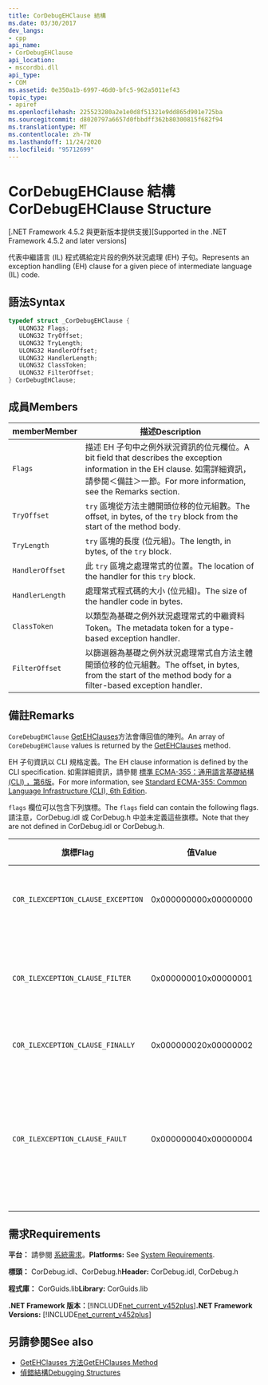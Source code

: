 ```yaml
---
title: CorDebugEHClause 結構
ms.date: 03/30/2017
dev_langs:
- cpp
api_name:
- CorDebugEHClause
api_location:
- mscordbi.dll
api_type:
- COM
ms.assetid: 0e350a1b-6997-46d0-bfc5-962a5011ef43
topic_type:
- apiref
ms.openlocfilehash: 225523280a2e1e0d8f51321e9dd865d901e725ba
ms.sourcegitcommit: d8020797a6657d0fbbdff362b80300815f682f94
ms.translationtype: MT
ms.contentlocale: zh-TW
ms.lasthandoff: 11/24/2020
ms.locfileid: "95712699"
---
```

# <a name="cordebugehclause-structure"></a><span data-ttu-id="5e1a9-102">CorDebugEHClause 結構</span><span class="sxs-lookup"><span data-stu-id="5e1a9-102">CorDebugEHClause Structure</span></span>

<span data-ttu-id="5e1a9-103">[.NET Framework 4.5.2 與更新版本提供支援]</span><span class="sxs-lookup"><span data-stu-id="5e1a9-103">[Supported in the .NET Framework 4.5.2 and later versions]</span></span>  
  
 <span data-ttu-id="5e1a9-104">代表中繼語言 (IL) 程式碼給定片段的例外狀況處理 (EH) 子句。</span><span class="sxs-lookup"><span data-stu-id="5e1a9-104">Represents an exception handling (EH) clause for a given piece of intermediate language (IL) code.</span></span>  
  
## <a name="syntax"></a><span data-ttu-id="5e1a9-105">語法</span><span class="sxs-lookup"><span data-stu-id="5e1a9-105">Syntax</span></span>  
  
```cpp
typedef struct _CorDebugEHClause {  
   ULONG32 Flags;  
   ULONG32 TryOffset;  
   ULONG32 TryLength;  
   ULONG32 HandlerOffset;  
   ULONG32 HandlerLength;  
   ULONG32 ClassToken;  
   ULONG32 FilterOffset;  
} CorDebugEHClause;  
```  
  
## <a name="members"></a><span data-ttu-id="5e1a9-106">成員</span><span class="sxs-lookup"><span data-stu-id="5e1a9-106">Members</span></span>  
  
|<span data-ttu-id="5e1a9-107">member</span><span class="sxs-lookup"><span data-stu-id="5e1a9-107">Member</span></span>|<span data-ttu-id="5e1a9-108">描述</span><span class="sxs-lookup"><span data-stu-id="5e1a9-108">Description</span></span>|  
|------------|-----------------|  
|`Flags`|<span data-ttu-id="5e1a9-109">描述 EH 子句中之例外狀況資訊的位元欄位。</span><span class="sxs-lookup"><span data-stu-id="5e1a9-109">A bit field that describes the exception information in the EH clause.</span></span> <span data-ttu-id="5e1a9-110">如需詳細資訊，請參閱＜備註＞一節。</span><span class="sxs-lookup"><span data-stu-id="5e1a9-110">For more information, see the Remarks section.</span></span>|  
|`TryOffset`|<span data-ttu-id="5e1a9-111">`try` 區塊從方法主體開頭位移的位元組數。</span><span class="sxs-lookup"><span data-stu-id="5e1a9-111">The offset, in bytes, of the `try` block from the start of the method body.</span></span>|  
|`TryLength`|<span data-ttu-id="5e1a9-112">`try` 區塊的長度 (位元組)。</span><span class="sxs-lookup"><span data-stu-id="5e1a9-112">The length, in bytes, of the `try` block.</span></span>|  
|`HandlerOffset`|<span data-ttu-id="5e1a9-113">此 `try` 區塊之處理常式的位置。</span><span class="sxs-lookup"><span data-stu-id="5e1a9-113">The location of the handler for this `try` block.</span></span>|  
|`HandlerLength`|<span data-ttu-id="5e1a9-114">處理常式程式碼的大小 (位元組)。</span><span class="sxs-lookup"><span data-stu-id="5e1a9-114">The size of the handler code in bytes.</span></span>|  
|`ClassToken`|<span data-ttu-id="5e1a9-115">以類型為基礎之例外狀況處理常式的中繼資料 Token。</span><span class="sxs-lookup"><span data-stu-id="5e1a9-115">The metadata token for a type-based exception handler.</span></span>|  
|`FilterOffset`|<span data-ttu-id="5e1a9-116">以篩選器為基礎之例外狀況處理常式自方法主體開頭位移的位元組數。</span><span class="sxs-lookup"><span data-stu-id="5e1a9-116">The offset, in bytes, from the start of the method body for a filter-based exception handler.</span></span>|  
  
## <a name="remarks"></a><span data-ttu-id="5e1a9-117">備註</span><span class="sxs-lookup"><span data-stu-id="5e1a9-117">Remarks</span></span>  

 <span data-ttu-id="5e1a9-118">`CoreDebugEHClause` [GetEHClauses](icordebugilcode-getehclauses-method.md)方法會傳回值的陣列。</span><span class="sxs-lookup"><span data-stu-id="5e1a9-118">An array of `CoreDebugEHClause` values is returned by the [GetEHClauses](icordebugilcode-getehclauses-method.md) method.</span></span>  
  
 <span data-ttu-id="5e1a9-119">EH 子句資訊以 CLI 規格定義。</span><span class="sxs-lookup"><span data-stu-id="5e1a9-119">The EH clause information is defined by the CLI specification.</span></span> <span data-ttu-id="5e1a9-120">如需詳細資訊，請參閱 [標準 ECMA-355：通用語言基礎結構 (CLI) ，第6版](https://www.ecma-international.org/publications/standards/Ecma-335.htm)。</span><span class="sxs-lookup"><span data-stu-id="5e1a9-120">For more information, see [Standard ECMA-355: Common Language Infrastructure (CLI), 6th Edition](https://www.ecma-international.org/publications/standards/Ecma-335.htm).</span></span>  
  
 <span data-ttu-id="5e1a9-121">`flags` 欄位可以包含下列旗標。</span><span class="sxs-lookup"><span data-stu-id="5e1a9-121">The `flags` field can contain the following flags.</span></span> <span data-ttu-id="5e1a9-122">請注意，CorDebug.idl 或 CorDebug.h 中並未定義這些旗標。</span><span class="sxs-lookup"><span data-stu-id="5e1a9-122">Note that they are not defined in CorDebug.idl or CorDebug.h.</span></span>  
  
|<span data-ttu-id="5e1a9-123">旗標</span><span class="sxs-lookup"><span data-stu-id="5e1a9-123">Flag</span></span>|<span data-ttu-id="5e1a9-124">值</span><span class="sxs-lookup"><span data-stu-id="5e1a9-124">Value</span></span>|<span data-ttu-id="5e1a9-125">描述</span><span class="sxs-lookup"><span data-stu-id="5e1a9-125">Description</span></span>|  
|----------|-----------|-----------------|  
|`COR_ILEXCEPTION_CLAUSE_EXCEPTION`|<span data-ttu-id="5e1a9-126">0x00000000</span><span class="sxs-lookup"><span data-stu-id="5e1a9-126">0x00000000</span></span>|<span data-ttu-id="5e1a9-127">宣告類型的例外狀況子句。</span><span class="sxs-lookup"><span data-stu-id="5e1a9-127">A typed exception clause.</span></span>|  
|`COR_ILEXCEPTION_CLAUSE_FILTER`|<span data-ttu-id="5e1a9-128">0x00000001</span><span class="sxs-lookup"><span data-stu-id="5e1a9-128">0x00000001</span></span>|<span data-ttu-id="5e1a9-129">例外狀況篩選器與處理常式子句。</span><span class="sxs-lookup"><span data-stu-id="5e1a9-129">An exception filter and handler clause.</span></span>|  
|`COR_ILEXCEPTION_CLAUSE_FINALLY`|<span data-ttu-id="5e1a9-130">0x00000002</span><span class="sxs-lookup"><span data-stu-id="5e1a9-130">0x00000002</span></span>|<span data-ttu-id="5e1a9-131">`finally` 子句。</span><span class="sxs-lookup"><span data-stu-id="5e1a9-131">A `finally` clause.</span></span>|  
|`COR_ILEXCEPTION_CLAUSE_FAULT`|<span data-ttu-id="5e1a9-132">0x00000004</span><span class="sxs-lookup"><span data-stu-id="5e1a9-132">0x00000004</span></span>|<span data-ttu-id="5e1a9-133">錯誤子句 (`finally` 子句只會在擲出例外狀況時呼叫)。</span><span class="sxs-lookup"><span data-stu-id="5e1a9-133">A fault clause (a `finally` clause that is called only when an exception is thrown).</span></span>|  
  
## <a name="requirements"></a><span data-ttu-id="5e1a9-134">需求</span><span class="sxs-lookup"><span data-stu-id="5e1a9-134">Requirements</span></span>  

 <span data-ttu-id="5e1a9-135">**平台：** 請參閱 [系統需求](../../get-started/system-requirements.md)。</span><span class="sxs-lookup"><span data-stu-id="5e1a9-135">**Platforms:** See [System Requirements](../../get-started/system-requirements.md).</span></span>  
  
 <span data-ttu-id="5e1a9-136">**標頭：** CorDebug.idl、CorDebug.h</span><span class="sxs-lookup"><span data-stu-id="5e1a9-136">**Header:** CorDebug.idl, CorDebug.h</span></span>  
  
 <span data-ttu-id="5e1a9-137">**程式庫：** CorGuids.lib</span><span class="sxs-lookup"><span data-stu-id="5e1a9-137">**Library:** CorGuids.lib</span></span>  
  
 <span data-ttu-id="5e1a9-138">**.NET Framework 版本：**[!INCLUDE[net_current_v452plus](../../../../includes/net-current-v452plus-md.md)]</span><span class="sxs-lookup"><span data-stu-id="5e1a9-138">**.NET Framework Versions:** [!INCLUDE[net_current_v452plus](../../../../includes/net-current-v452plus-md.md)]</span></span>  
  
## <a name="see-also"></a><span data-ttu-id="5e1a9-139">另請參閱</span><span class="sxs-lookup"><span data-stu-id="5e1a9-139">See also</span></span>

- [<span data-ttu-id="5e1a9-140">GetEHClauses 方法</span><span class="sxs-lookup"><span data-stu-id="5e1a9-140">GetEHClauses Method</span></span>](icordebugilcode-getehclauses-method.md)
- [<span data-ttu-id="5e1a9-141">偵錯結構</span><span class="sxs-lookup"><span data-stu-id="5e1a9-141">Debugging Structures</span></span>](debugging-structures.md)
